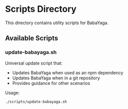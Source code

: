 # Scripts Directory

This directory contains utility scripts for BabaYaga.

## Available Scripts

### update-babayaga.sh

Universal update script that:
- Updates BabaYaga when used as an npm dependency
- Updates BabaYaga when in a git repository
- Provides guidance for other scenarios

Usage:
```bash
./scripts/update-babayaga.sh
```